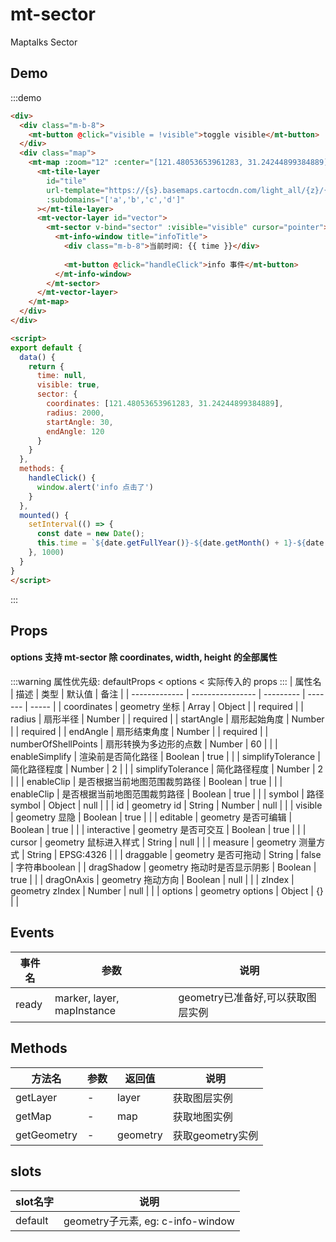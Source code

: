 # mt-sector

Maptalks Sector

## Demo
:::demo
```html
<div>
  <div class="m-b-8">
    <mt-button @click="visible = !visible">toggle visible</mt-button>
  </div>
  <div class="map">
    <mt-map :zoom="12" :center="[121.48053653961283, 31.24244899384889]">
      <mt-tile-layer
        id="tile"
        url-template="https://{s}.basemaps.cartocdn.com/light_all/{z}/{x}/{y}.png"
        :subdomains="['a','b','c','d']"
      ></mt-tile-layer>
      <mt-vector-layer id="vector">
        <mt-sector v-bind="sector" :visible="visible" cursor="pointer">
          <mt-info-window title="infoTitle">
            <div class="m-b-8">当前时间: {{ time }}</div>
            
            <mt-button @click="handleClick">info 事件</mt-button>
          </mt-info-window>
        </mt-sector>
      </mt-vector-layer>
    </mt-map>
  </div>
</div>

<script>
export default {
  data() {
    return {
      time: null,
      visible: true,
      sector: {
        coordinates: [121.48053653961283, 31.24244899384889],
        radius: 2000,
        startAngle: 30,
        endAngle: 120
      }
    }
  },
  methods: {
    handleClick() {
      window.alert('info 点击了')
    }
  },
  mounted() {
    setInterval(() => {
      const date = new Date();
      this.time = `${date.getFullYear()}-${date.getMonth() + 1}-${date.getDay()} ${date.getHours()}:${date.getMinutes()}:${date.getSeconds()}`
    }, 1000)
  }
}
</script>
```
:::

## Props
#### options 支持 mt-sector 除 coordinates, width, height 的全部属性
:::warning
属性优先级: defaultProps < options < 实际传入的 props
:::
| 属性名         | 描述           | 类型  | 默认值 | 备注 |
| ------------- | ---------------- | --------- | ------- | ----- |
| coordinates | geometry 坐标 | Array \| Object |  | required |
| radius | 扇形半径 | Number |  | required |
| startAngle | 扇形起始角度 | Number |  | required |
| endAngle | 扇形结束角度 | Number |  | required |
| numberOfShellPoints | 扇形转换为多边形的点数 | Number | 60 |  |
| enableSimplify | 渲染前是否简化路径 | Boolean | true |  |
| simplifyTolerance | 简化路径程度 | Number | 2 |  |
| simplifyTolerance | 简化路径程度 | Number | 2 |  |
| enableClip | 是否根据当前地图范围裁剪路径 | Boolean | true |  |
| enableClip | 是否根据当前地图范围裁剪路径 | Boolean | true |  |
| symbol | 路径 symbol | Object | null |  |
| id | geometry id | String \| Number | null |  |
| visible | geometry 显隐 | Boolean | true | |
| editable | geometry 是否可编辑 | Boolean | true | |
| interactive | geometry 是否可交互 | Boolean | true | |
| cursor | geometry 鼠标进入样式 | String | null | |
| measure | geometry 测量方式 | String | EPSG:4326 | |
| draggable | geometry 是否可拖动 | String | false | 字符串boolean |
| dragShadow | geometry 拖动时是否显示阴影 | Boolean | true | |
| dragOnAxis  | geometry 拖动方向 | Boolean | null | |
| zIndex  | geometry zIndex | Number | null | |
| options  | geometry options | Object | {} | |


## Events
| 事件名 | 参数 | 说明  |
| ------- | --------- | ---------------- |
| ready | marker, layer, mapInstance | geometry已准备好,可以获取图层实例 |

## Methods
| 方法名 | 参数 | 返回值 | 说明  |
| ------- | --------- | --------- |---------------- |
| getLayer | - | layer | 获取图层实例 |
| getMap | - | map | 获取地图实例 |
| getGeometry | - | geometry | 获取geometry实例 |

## slots
| slot名字 | 说明 |
| ------- | --------- |
| default | geometry子元素, eg: c-info-window |
